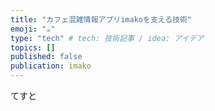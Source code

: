 ```yaml
---
title: "カフェ混雑情報アプリimakoを支える技術"
emoji: "☕️"
type: "tech" # tech: 技術記事 / idea: アイデア
topics: []
published: false
publication: imako
---
```


てすと